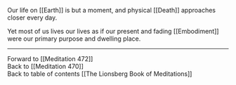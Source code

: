 Our life on [[Earth]] is but a moment, and physical [[Death]] approaches closer every day. 

Yet most of us lives our lives as if our present and fading [[Embodiment]] were our primary purpose and dwelling place. 

___

Forward to [[Meditation 472]]  
Back to [[Meditation 470]]  
Back to table of contents [[The Lionsberg Book of Meditations]]  